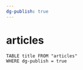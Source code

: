 ```yaml
---
dg-publish: true
---
```

# articles

```dataview
TABLE title FROM "articles"
WHERE dg-publish = true
```
